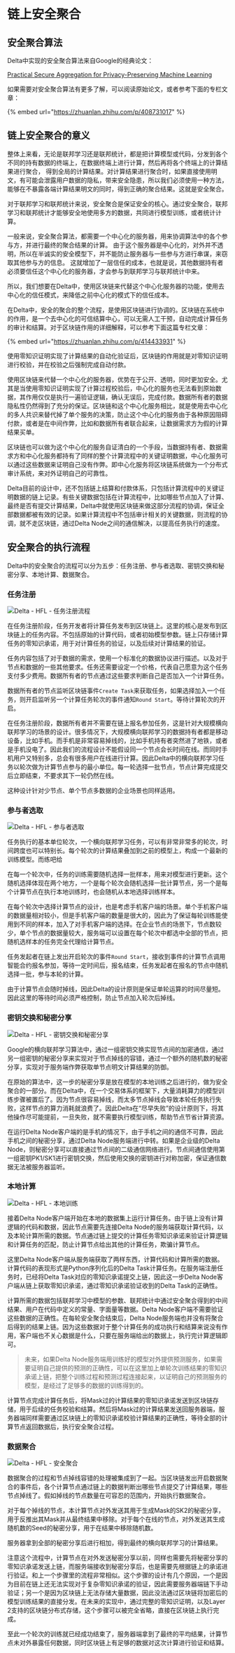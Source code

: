 # 链上安全聚合

## 安全聚合算法

Delta中实现的安全聚合算法来自Google的经典论文：

[Practical Secure Aggregation for Privacy-Preserving Machine Learning](https://eprint.iacr.org/2017/281.pdf)

如果需要对安全聚合算法有更多了解，可以阅读原始论文，或者参考下面的专栏文章：

{% embed url="https://zhuanlan.zhihu.com/p/408731017" %}

## 链上安全聚合的意义

整体上来看，无论是联邦学习还是联邦统计，都是把计算模型或代码，分发到各个不同的持有数据的终端上，在数据终端上进行计算，然后再将各个终端上的计算结果进行聚合， 得到全局的计算结果。对计算结果进行聚合时，如果直接使用明文，有可能会泄露用户数据的隐私，带来安全隐患，所以我们必须使用一种方法， 能够在不暴露各端计算结果明文的同时，得到正确的聚合结果。这就是安全聚合。

对于联邦学习和联邦统计来说，安全聚合是保证安全的核心。通过安全聚合，联邦学习和联邦统计才能够安全地使用多方的数据，共同进行模型训练，或者统计计算。

一般来说，安全聚合算法，都需要一个中心化的服务器，用来协调算法中的各个参与方，并进行最终的聚合结果的计算。 由于这个服务器是中心化的，对外并不透明，所以在半诚实的安全模型下，并不能防止服务器与一些参与方进行串谋，来窃取其他参与方的信息。 这就增加了一层信任的成本，也就是说，其他数据持有者必须要信任这个中心化的服务器，才会参与到联邦学习与联邦统计中来。

所以，我们想要在Delta中，使用区块链来代替这个中心化服务器的功能，使用去中心化的信任模式，来降低之前中心化的模式下的信任成本。

在Delta中，安全的聚合的整个流程，是使用区块链进行协调的。区块链在系统中的作用，是一个去中心化的可信结算中心，可以无需人工干预，自动完成计算任务的审计和结算。对于区块链作用的详细解释，可以参考下面这篇专栏文章：

{% embed url="https://zhuanlan.zhihu.com/p/414433931" %}

使用零知识证明实现了计算结果的自动化验证后，区块链的作用就是对零知识证明进行校验，并在校验之后强制完成自动付款。

使用区块链来代替一个中心化的服务器，优势在于公开、透明，同时更加安全。尤其是当使用零知识证明实现了计算过程校验后，中心化的服务也无法看到原始数据，其作用仅仅是执行一遍验证逻辑，确认无误后，完成付款。数据所有者的数据隐私性仍然得到了充分的保证。区块链和这个中心化服务相比，就是使用去中心化的多人共识来替代掉了单个服务的决策，防止这个中心化的服务由于各种原因阻碍付款，或者是在中间作弊，比如和数据所有者联合起来，让数据需求方为假的计算结果买单。

区块链也可以做为这个中心化的服务自证清白的一个手段，当数据持有者、数据需求方和中心化服务都持有了同样的整个计算流程中的关键证明数据，中心化服务可以通过这些数据来证明自己没有作弊。即中心化服务将区块链系统做为一个分布式审计系统，来对外证明自己的可靠性。

Delta目前的设计中，还不包括链上结算和付款体系，只包括计算流程中的关键证明数据的链上记录。有些关键数据包括在计算流程中，比如哪些节点加入了计算、最终是否有提交计算结果，Delta中就使用区块链来做这部分流程的协调，保证全部数据都被有效的记录。如果计算流程中不包括审计相关的关键数据，则流程的协调，就不走区块链，通过Delta Node之间的通信解决，以提高任务执行的速度。

## 安全聚合的执行流程

Delta中的安全聚合的流程可以分为五步：任务注册、参与者选取、密钥交换和秘密分享、本地计算、数据聚合。

### 任务注册

![Delta - HFL - 任务注册流程](../.gitbook/assets/b5d17161d77c3a1e27682db9df05923.png)

在任务注册阶段，任务开发者将计算任务发布到区块链上。这里的核心是发布到区块链上的任务内容。不包括原始的计算代码，或者初始模型参数。链上只存储计算任务的零知识承诺，用于对计算任务的验证，以及后续对计算结果的验证。

任务内容包括了对于数据的需求，使用一个标准化的数据协议进行描述。以及对于节点和数据的一些其他要求。任务还需要设定一个价格，代表自己愿意为这个任务支付多少费用。数据所有者的节点通过这些要求判断自己是否加入一个计算任务。

数据所有者的节点监听区块链事件`Create Task`来获取任务，如果选择加入一个任务，则开启监听另一个计算任务轮次的事件通知`Round Start`。等待计算轮次的开启。

在任务注册阶段，数据所有者并不需要在链上报名参加任务，这是针对大规模横向联邦学习的场景的设计。很多情况下，大规模横向联邦学习的数据持有者都是移动设备，比如手机。而手机是非常容易掉线的，比如手机持有者突然进了地铁，或者是手机没电了。因此我们的流程设计不能假设同一个节点会长时间在线。而同时手机用户又特别多，总会有很多用户在线进行计算。因此Delta中的横向联邦学习任务以轮次做为计算节点参与的最小单位。每一轮选择一批节点，节点计算完成提交后立即结束，不要求其下一轮仍然在线。

这种设计针对少节点、单个节点多数据的企业场景也同样适用。

### 参与者选取

![Delta - HFL - 参与者选取](../.gitbook/assets/f1ec1ace994a49d0e2f49180b2cac23.png)

任务执行的基本单位轮次，一个横向联邦学习任务，可以有非常非常多的轮次，时间跨度也可以特别长。每个轮次的计算结果叠加到之前的模型上，构成一个最新的训练模型。而练吧给

在每一个轮次中，任务的训练需要随机选择一批样本，用来对模型进行更新。这个随机选择体现在两个地方，一个是每个轮次会随机选择一批计算节点，另一个是每个计算节点在执行本地训练时，也会随机从本地选择训练样本。

在每个轮次中选择计算节点的设计，也是考虑手机客户端的场景。单个手机客户端的数据量相对较小，但是手机客户端的数量是很大的，因此为了保证每轮训练能使用到不同的样本，加入了对手机客户端的选择。在企业节点的场景下，节点数较少，单个节点的数据量较大，服务端可以设置在每个轮次中都选中全部的节点，把随机选样本的任务完全代理给计算节点。

任务发起者在链上发出开启轮次的事件`Round Start`，接收到事件的计算节点调用智能合约报名参加，等待一定时间后，报名结束，任务发起者在报名的节点中随机选择一批，参与本轮的计算。

由于计算节点会随时掉线，因此Delta的设计原则是保证单轮运算的时间尽量短。因此这里的等待时间必须严格控制，防止节点加入轮次后掉线。

### 密钥交换和秘密分享

![Delta - HFL - 密钥交换和秘密分享](../.gitbook/assets/c74879a461e392e9fee072bb1595421.png)

Google的横向联邦学习算法中，通过一组密钥交换实现节点间的加密通信，通过另一组密钥的秘密分享来实现对于节点掉线的容错，通过一个额外的随机数的秘密分享，实现对于服务端作弊获取单节点明文计算结果的防御。

在原始的算法中，这一步的秘密分享是放在模型的本地训练之后进行的，做为安全聚合的一部分。而在Delta中，在一个交易体系的框架下，大量消耗算力的模型训练步骤被置后了。因为节点很容易掉线，而太多节点掉线会导致本轮任务执行失败，这样节点的算力消耗就浪费了。因此Delta在“尽早失败”的设计原则下，将其他操作尽可能提前，一旦失败，就不需要执行模型训练，帮助节点节省计算资源。

在运行Delta Node客户端的是手机的情况下，由于手机之间的通信不可靠，因此手机之间的秘密分享，通过Delta Node服务端进行中转。如果是企业级的Delta Node，则秘密分享可以直接通过节点间的二级通信网络进行。节点间通信使用第一组密钥PK1/SK1进行密钥交换，然后使用交换的密钥进行对称加密，保证通信数据无法被服务器监听。

### 本地计算

![Delta - HFL - 本地训练](../.gitbook/assets/76b2d1951085e78124648d4d254477e.png)

接着Delta Node客户端开始在本地的数据集上运行计算任务。由于链上没有计算逻辑的代码和数据，因此节点需要先连接Delta Node的服务端获取计算代码，以及本轮计算所需的数据。节点通过链上提交的计算任务零知识承诺来验证计算逻辑和计算任务的匹配，防止计算节点给出其他的计算任务，欺骗计算节点。

这里Delta Node客户端从服务端获取了两样东西，计算代码和计算所需的数据。计算代码的表现形式是Python序列化后的Delta Task计算任务。在服务端注册任务时，已经将Delta Task对应的零知识承诺提交上链，因此这一步Delta Node客户端从链上获取零知识承诺，通过零知识承诺验证收到的Delta Task的正确性。

计算所需的数据包括联邦学习中模型的参数、联邦统计中通过安全聚合得到的中间结果、用户在代码中定义的常量、字面量等数据。Delta Node客户端不需要验证这些数据的正确性。在每轮安全聚合结束后，Delta Node服务端也并没有将聚合后得到的结果上链。因为这些数据对于整个计算任务的成功执行和结算来说没有作用，客户端也不关心数据是什么，只要在服务端给出的数据上，执行完计算逻辑即可。

> 未来，如果Delta Node服务端用训练好的模型对外提供预测服务，如果需要证明自己提供的预测的正确性，可以在这里加上单轮次训练结果的零知识承诺上链，把整个训练过程和预测过程连接起来，以证明自己的预测服务的模型，是经过了足够多的数据的训练得到的。

计算节点完成计算任务后，将Mask过的计算结果的零知识承诺发送到区块链存储，用于后续的任务校验和结算。然后将Mask过的计算结果发送回服务器端，服务器端同样需要通过区块链上的零知识承诺校验计算结果的正确性，等待全部的计算节点返回数据后，执行安全聚合过程。

### 数据聚合

![Delta - HFL - 安全聚合](../.gitbook/assets/3fe8d87364983671a0076fe414a1ea8.png)

数据聚合的过程和节点掉线容错的处理被集成到了一起。当区块链发出开启数据聚合的事件后，各个计算节点通过链上的数据判断出哪些节点提交了计算结果，哪些节点掉线了。假如掉线的节点数量在可容忍的范围内，开始执行数据聚合。

对于每个掉线的节点，本计算节点对外发送其用于生成Mask的SK2的秘密分享，用于反推出其Mask并从最终结果中移除。对于每个在线的节点，对外发送其生成随机数的Seed的秘密分享，用于在结果中移除随机数。

服务器拿到全部的秘密分享后进行相加，得到最终的横向联邦学习的计算结果。

注意这个流程中，计算节点在对外发送秘密分享以前，同样也需要先将秘密分享的零知识承诺发送上链，而服务端接收到秘密分享后，也是需要先根据链上的承诺进行验证。和上一个步骤里的流程非常相似。这个步骤的设计有几个原因，一个是因为目前在链上还无法实现对于复杂零知识承诺的验证，因此需要服务器端链下手动验证；另一个是因为区块链上无法存储大量数据，因此没法通过区块链将加密后的模型训练结果的直接分发。在未来的实现中，通过完整的零知识证明，以及Layer 2支持的区块链分布式存储，这个步骤可以被完全省略，直接在区块链上执行完成。

至此一个轮次的训练就已经成功结束了，服务器端拿到了最终的平均结果，计算节点未对外暴露任何数据，同时区块链上有足够的数据对这次计算进行验证和结算。
